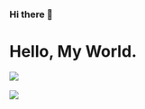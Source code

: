### Hi there 👋

<div>
  <h1>Hello, My World.</h1>
  <img src="https://img.shields.io/badge/HI?style=flat-square&logo=python&logoColor=white"/></a>&nbsp 
</div>

![](https://github-readme-stats.vercel.app/api/top-langs/?username=pmh-only&theme=nord&layout=compact)

<!--
**wHoIsDReAmer/wHoIsDReAmer** is a ✨ _special_ ✨ repository because its `README.md` (this file) appears on your GitHub profile.

Here are some ideas to get you started:

- 🔭 I’m currently working on ...
- 🌱 I’m currently learning ...
- 👯 I’m looking to collaborate on ...
- 🤔 I’m looking for help with ...
- 💬 Ask me about ...
- 📫 How to reach me: ...
- 😄 Pronouns: ...
- ⚡ Fun fact: ...
-->
